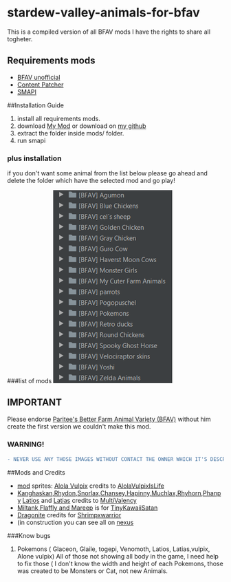 # stardew-valley-animals-for-bfav

This is a compiled version of all BFAV mods I have the rights to share all togheter.

## Requirements mods
- [BFAV unoffi﻿cial](https://community.playstarbound.com/threads/updating-mods-for-stardew-valley-1-4.156000/page-46#post-3356278)
- [Content Patcher](https://www.nexusmods.com/stardewvalley/mods/1915?tab=files)
- [SMAPI](https://www.nexusmods.com/stardewvalley/mods/2400)

##Installation Guide
1. install all requirements mods.
2. download [My Mod](https://www.nexusmods.com/stardewvalley/mods/6204?tab=files) or download on [my github](https://github.com/FilipeMazzon/stardew-valley-animals-for-bfav) 
3. extract the folder inside mods/ folder.
4. run smapi

### plus installation
if you don't want some animal from the list below please go ahead and delete the folder which have the selected mod and go play!

###list of mods
![image](https://github.com/filipemazzon/stardew-valley-animals-for-bfav/blob/master/folders_image.PNG?raw=true)

## IMPORTANT
Please endorse [Paritee's Better Farm Animal Variety (BFAV)](https://www.nexusmods.com/stardewvalley/mods/3296) without him create the first version we couldn't make this mod.

### WARNING!
```diff
- NEVER USE ANY THOSE IMAGES WITHOUT CONTACT THE OWNER WHICH IT'S DESCRIBE ON THE CREDITS!
```

##Mods and Credits
- [mod](https://www.nexusmods.com/stardewvalley/mods/3406) sprites: [Alola Vulpix](https://www.nexusmods.com/stardewvalley/mods/2302) credits to [AlolaVulpixIsLife](https://www.nexusmods.com/stardewvalley/users/54278022)
- [Kanghaskan,Rhydon,Snorlax,Chansey,Hapinny,Muchlax,Rhyhorn,Phanpy](https://www.nexusmods.com/stardewvalley/mods/2161)﻿ [Latios](https://www.nexusmods.com/stardewvalley/mods/2193) and [Latias](https://www.nexusmods.com/stardewvalley/mods/2193) credits to [MultiValency﻿](https://www.nexusmods.com/stardewvalley/users/52865346)
- [Miltank,Flaffly and Mareep﻿](https://www.nexusmods.com/stardewvalley/mods/1486) is for [TinyKawaiiSatan](https://www.nexusmods.com/stardewvalley/users/46990013)
- [Dragonite](https://www.nexusmods.com/stardewvalley/mods/544) credits for [Shrimpxwarrior﻿](https://www.nexusmods.com/stardewvalley/users/38248530)
- (in construction you can see all on [nexus](https://www.nexusmods.com/stardewvalley/mods/6204)

###Know bugs
1. Pokemons ( Glaceon, Glaile, togepi, Venomoth, Latios, Latias,vulpix, Alone vulpix) All of those not showing all body in the game, I need help to fix those ( I don't know the width and height of each Pokemons, those was created to be Monsters or Cat, not new Animals.